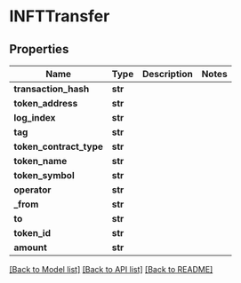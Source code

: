 # INFTTransfer

## Properties
Name | Type | Description | Notes
------------ | ------------- | ------------- | -------------
**transaction_hash** | **str** |  | 
**token_address** | **str** |  | 
**log_index** | **str** |  | 
**tag** | **str** |  | 
**token_contract_type** | **str** |  | 
**token_name** | **str** |  | 
**token_symbol** | **str** |  | 
**operator** | **str** |  | 
**_from** | **str** |  | 
**to** | **str** |  | 
**token_id** | **str** |  | 
**amount** | **str** |  | 

[[Back to Model list]](../README.md#documentation-for-models) [[Back to API list]](../README.md#documentation-for-api-endpoints) [[Back to README]](../README.md)

